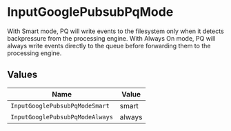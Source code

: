 # InputGooglePubsubPqMode

With Smart mode, PQ will write events to the filesystem only when it detects backpressure from the processing engine. With Always On mode, PQ will always write events directly to the queue before forwarding them to the processing engine.


## Values

| Name                            | Value                           |
| ------------------------------- | ------------------------------- |
| `InputGooglePubsubPqModeSmart`  | smart                           |
| `InputGooglePubsubPqModeAlways` | always                          |
